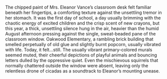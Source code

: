 The chipped paint of Mrs. Eleanor Vance’s classroom desk felt familiar beneath her fingertips, a comforting texture against the unsettling tremor in her stomach.  It was the first day of school, a day usually brimming with the chaotic energy of excited children and the crisp scent of new crayons, but this year, a thick, unsettling silence hung in the air, heavier than the humid August afternoon pressing against the single, sweat-beaded pane of the classroom window.  Oakwood Elementary, a rambling brick building that smelled perpetually of old glue and slightly burnt popcorn, usually vibrated with life. Today, it felt…still.  The usually vibrant primary-colored murals seemed muted, their cheerful depictions of playful animals and bouncing letters dulled by the oppressive quiet.  Even the mischievous squirrels that normally chattered outside the window were absent, leaving only the relentless drone of cicadas as a soundtrack to Eleanor’s mounting unease.
